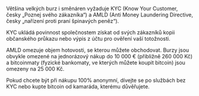 Většina velkých burz i směnáren vyžaduje KYC (Know Your Customer, česky „Poznej svého zákazníka“) a AMLD (Anti Money Laundering Directive, česky „nařízení proti praní špinavých peněz“).

KYC ukládá povinnost společnostem získat od svých zákazníků kopii občanského průkazu nebo výpis z účtu pro ověření vaší totožnosti.

AMLD omezuje objem hotovosti, se kterou můžete obchodovat. Burzy jsou obvykle omezené na jednorázový nákup do 10 000 € (přibližně 260 000 Kč) a bitcoinmaty (fyzické bankomaty, ve kterých můžete koupit bitcoin) jsou omezeny na 25 000 Kč.

Pokud chcete být při nákupu 100% anonymní, dívejte se po službách bez KYC nebo kupte bitcoin od kamaráda, kterému důvěřujete.